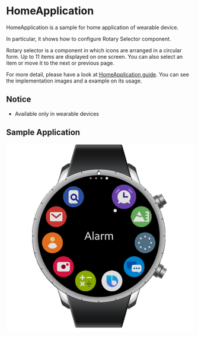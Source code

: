 # HomeApplication
HomeApplication is a sample for home application of wearable device.

In particular, it shows how to configure Rotary Selector component.

Rotary selector is a component in which icons are arranged in a circular form. Up to 11 items are displayed on one screen.
You can also select an item or move it to the next or previous page.

For more detail, please have a look at [HomeApplication guide](https://code.sec.samsung.net/confluence/pages/viewpage.action?pageId=164561915).
You can see the implementation images and a example on its usage.

## Notice
* Available only in wearable devices

## Sample Application
<div style="text-align:center;width:100%;"><img src="./res/screenshot.png" /></div>

